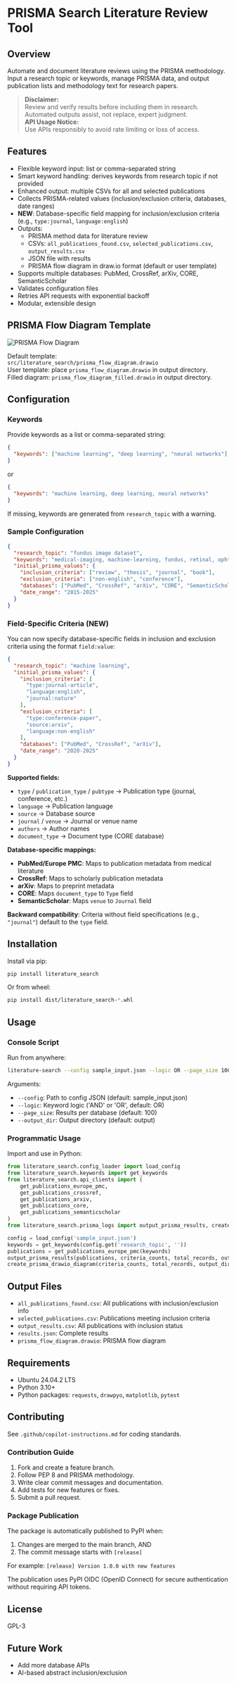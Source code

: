 # PRISMA Search Literature Review Tool

## Overview
Automate and document literature reviews using the PRISMA methodology. Input a research topic or keywords, manage PRISMA data, and output publication lists and methodology text for research papers.

> **Disclaimer:**  
> Review and verify results before including them in research. Automated outputs assist, not replace, expert judgment.  
> **API Usage Notice:**  
> Use APIs responsibly to avoid rate limiting or loss of access.

## Features
- Flexible keyword input: list or comma-separated string
- Smart keyword handling: derives keywords from research topic if not provided
- Enhanced output: multiple CSVs for all and selected publications
- Collects PRISMA-related values (inclusion/exclusion criteria, databases, date ranges)
- **NEW**: Database-specific field mapping for inclusion/exclusion criteria (e.g., `type:journal`, `language:english`)
- Outputs:
  - PRISMA method data for literature review
  - CSVs: `all_publications_found.csv`, `selected_publications.csv`, `output_results.csv`
  - JSON file with results
  - PRISMA flow diagram in draw.io format (default or user template)
- Supports multiple databases: PubMed, CrossRef, arXiv, CORE, SemanticScholar
- Validates configuration files
- Retries API requests with exponential backoff
- Modular, extensible design

## PRISMA Flow Diagram Template

![PRISMA Flow Diagram](.assets/prisma_flow_diagram.drawio.svg)

Default template:  
`src/literature_search/prisma_flow_diagram.drawio`  
User template: place `prisma_flow_diagram.drawio` in output directory.  
Filled diagram: `prisma_flow_diagram_filled.drawio` in output directory.

## Configuration

### Keywords
Provide keywords as a list or comma-separated string:
```json
{
  "keywords": ["machine learning", "deep learning", "neural networks"]
}
```
or
```json
{
  "keywords": "machine learning, deep learning, neural networks"
}
```
If missing, keywords are generated from `research_topic` with a warning.

### Sample Configuration
```json
{
  "research_topic": "fundus image dataset",
  "keywords": "medical-imaging, machine-learning, fundus, retinal, ophthalmology",
  "initial_prisma_values": {
    "inclusion_criteria": ["review", "thesis", "journal", "book"],
    "exclusion_criteria": ["non-english", "conference"],
    "databases": ["PubMed", "CrossRef", "arXiv", "CORE", "SemanticScholar"],
    "date_range": "2015-2025"
  }
}
```

### Field-Specific Criteria (NEW)

You can now specify database-specific fields in inclusion and exclusion criteria using the format `field:value`:

```json
{
  "research_topic": "machine learning",
  "initial_prisma_values": {
    "inclusion_criteria": [
      "type:journal-article",
      "language:english",
      "journal:nature"
    ],
    "exclusion_criteria": [
      "type:conference-paper",
      "source:arxiv",
      "language:non-english"
    ],
    "databases": ["PubMed", "CrossRef", "arXiv"],
    "date_range": "2020-2025"
  }
}
```

**Supported fields:**
- `type` / `publication_type` / `pubtype` → Publication type (journal, conference, etc.)
- `language` → Publication language  
- `source` → Database source
- `journal` / `venue` → Journal or venue name
- `authors` → Author names
- `document_type` → Document type (CORE database)

**Database-specific mappings:**
- **PubMed/Europe PMC**: Maps to publication metadata from medical literature
- **CrossRef**: Maps to scholarly publication metadata
- **arXiv**: Maps to preprint metadata
- **CORE**: Maps `document_type` to `Type` field
- **SemanticScholar**: Maps `venue` to `Journal` field

**Backward compatibility**: Criteria without field specifications (e.g., `"journal"`) default to the `type` field.

## Installation

Install via pip:
```bash
pip install literature_search
```
Or from wheel:
```bash
pip install dist/literature_search-*.whl
```

## Usage

### Console Script
Run from anywhere:
```bash
literature-search --config sample_input.json --logic OR --page_size 100 --output_dir output
```
Arguments:
- `--config`: Path to config JSON (default: sample_input.json)
- `--logic`: Keyword logic ('AND' or 'OR', default: OR)
- `--page_size`: Results per database (default: 100)
- `--output_dir`: Output directory (default: output)

### Programmatic Usage
Import and use in Python:
```python
from literature_search.config_loader import load_config
from literature_search.keywords import get_keywords
from literature_search.api_clients import (
    get_publications_europe_pmc,
    get_publications_crossref,
    get_publications_arxiv,
    get_publications_core,
    get_publications_semanticscholar
)
from literature_search.prisma_logs import output_prisma_results, create_prisma_drawio_diagram

config = load_config('sample_input.json')
keywords = get_keywords(config.get('research_topic', ''))
publications = get_publications_europe_pmc(keywords)
output_prisma_results(publications, criteria_counts, total_records, output_dir='output')
create_prisma_drawio_diagram(criteria_counts, total_records, output_dir='output')
```

## Output Files
- `all_publications_found.csv`: All publications with inclusion/exclusion info
- `selected_publications.csv`: Publications meeting inclusion criteria
- `output_results.csv`: All publications with inclusion status
- `results.json`: Complete results
- `prisma_flow_diagram.drawio`: PRISMA flow diagram

## Requirements
- Ubuntu 24.04.2 LTS
- Python 3.10+
- Python packages: `requests`, `drawpyo`, `matplotlib`, `pytest`

## Contributing

See `.github/copilot-instructions.md` for coding standards.

### Contribution Guide

1. Fork and create a feature branch.
2. Follow PEP 8 and PRISMA methodology.
3. Write clear commit messages and documentation.
4. Add tests for new features or fixes.
5. Submit a pull request.

### Package Publication

The package is automatically published to PyPI when:
1. Changes are merged to the main branch, AND
2. The commit message starts with `[release]`

For example: `[release] Version 1.0.0 with new features`

The publication uses PyPI OIDC (OpenID Connect) for secure authentication without requiring API tokens.

## License
GPL-3

## Future Work
- Add more database APIs
- AI-based abstract inclusion/exclusion